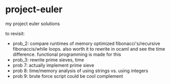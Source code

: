 # project-euler
my project euler solutions 

to revisit: 
- prob_2: compare runtimes of memory optimized fibonacci's/recursive fibonaccis/while loops. also worth it to rewrite in ocaml and see the time difference. functional programming is made for this 
- prob_3: rewrite prime sieves, time 
- prob 7: actually implement prime sieve
- prob 8: time/memory analysis of using strings vs. using integers
- prob 9: brute force script could be cool complement
